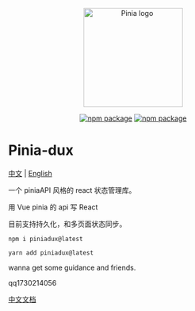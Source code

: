 <p align="center">
  <a href="https://sooniter.github.io/pinia-dux/#/" target="_blank" rel="noopener noreferrer">
    <img width="200" src="https://sooniter.github.io/img/piniadux/logo.png" alt="Pinia logo">
  </a>
</p>

<p align="center">
  <a href="https://npmjs.com/package/piniadux"><img src="https://badgen.net/npm/v/piniadux" alt="npm package"></a>
  <a href="https://github.com/SoonIter/pinia-dux"><img src="https://badgen.net/github/last-commit/sooniter/pinia-dux" alt="npm package"></a>
</p>

# Pinia-dux

[中文](./README.md) | [English](./README.en-US.md)

一个 piniaAPI 风格的 react 状态管理库。

用 Vue pinia 的 api 写 React

目前支持持久化，和多页面状态同步。

```shell
npm i piniadux@latest
```

```shell
yarn add piniadux@latest
```

wanna get some guidance and friends.

qq1730214056

[中文文档](https://sooniter.github.io/pinia-dux/#/zh-CN)
